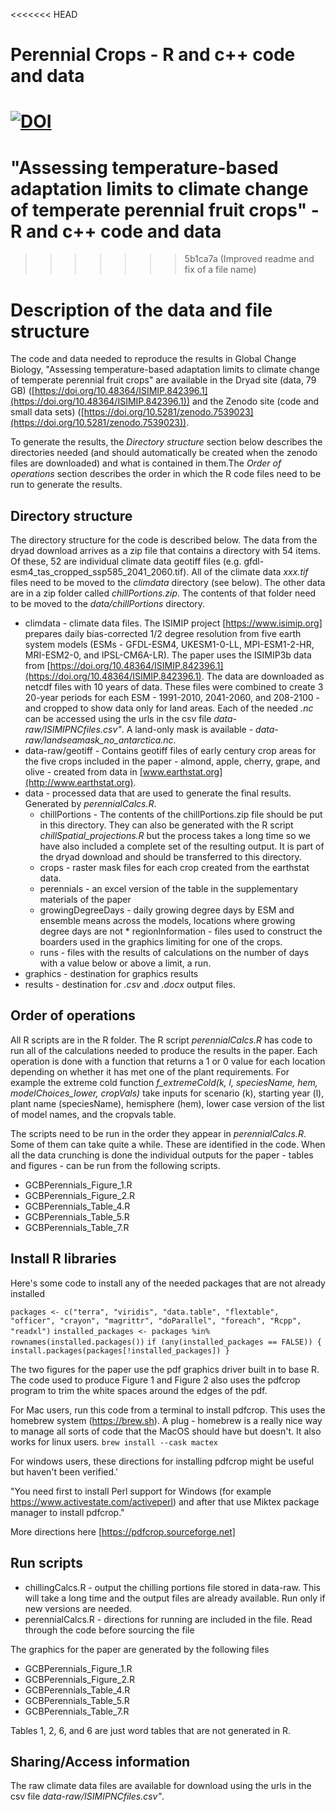 <<<<<<< HEAD
# Perennial Crops - R and c++ code and data
[![DOI](https://zenodo.org/badge/588235215.svg)](https://zenodo.org/badge/latestdoi/588235215)
=======
# "Assessing temperature-based adaptation limits to climate change of temperate perennial fruit crops" - R and c++ code and data
>>>>>>> 5b1ca7a (Improved readme and fix of a file name)

# Description of the data and file structure
The code and data needed to reproduce the results in Global Change Biology, "Assessing temperature-based adaptation limits to climate change of temperate perennial fruit crops" are available in the Dryad site (data, 79 GB) ([https://doi.org/10.48364/ISIMIP.842396.1](https://doi.org/10.48364/ISIMIP.842396.1)) and the Zenodo site (code and small data sets) ([https://doi.org/10.5281/zenodo.7539023](https://doi.org/10.5281/zenodo.7539023)).

To generate the results, the _Directory structure_ section below describes the directories needed (and should automatically be created when the zenodo files are downloaded) and what is contained in them.The _Order of operations_ section describes the order in which the R code files need to be run to generate the results.

## Directory structure

The directory structure for the code is described below. The data from the dryad download arrives as a zip file that contains a directory with 54 items. Of these, 52 are individual climate data geotiff files (e.g. gfdl-esm4_tas_cropped_ssp585_2041_2060.tif). All of the climate data _xxx.tif_ files need to be moved to the _climdata_ directory (see below). The other data are in a zip folder called _chillPortions.zip_. The contents of that folder need to be moved to the _data/chillPortions_ directory.

- climdata - climate data files. The ISIMIP project [https://www.isimip.org] prepares daily bias-corrected 1/2 degree resolution from five earth system models (ESMs - GFDL-ESM4, UKESM1-0-LL, MPI-ESM1-2-HR, MRI-ESM2-0, and IPSL-CM6A-LR). The paper uses the ISIMIP3b data from 
[https://doi.org/10.48364/ISIMIP.842396.1](https://doi.org/10.48364/ISIMIP.842396.1). The data are downloaded as netcdf files with 10 years of data. These files were combined to create 3 20-year periods for each ESM - 1991-2010, 2041-2060, and 208-2100 - and cropped to show data only for land areas. Each of the needed _.nc_ can be accessed using the urls in the csv file _data-raw/ISIMIPNCfiles.csv"_. A land-only mask is available - _data-raw/landseamask_no_antarctica.nc_.
- data-raw/geotiff - Contains geotiff files of early century crop areas for the five crops included in the paper - almond, apple, cherry, grape, and olive - created from data in [www.earthstat.org](http://www.earthstat.org). 
- data - processed data that are used to generate the final results. Generated by _perennialCalcs.R_.
  * chillPortions - The contents of the chillPortions.zip file should be put in this directory. They can also be generated with the R script _chillSpatial_projections.R_ but the process takes a long time so we have also included a complete set of the resulting output. It is part of the dryad download and should be transferred to this directory.
  * crops - raster mask files for each crop created from the earthstat data.
  * perennials - an excel version of the table in the supplementary materials of the paper
  * growingDegreeDays - daily growing degree days by ESM and ensemble means across the models, locations where growing degree days are not   * regionInformation - files used to construct the boarders used in the graphics
limiting for one of the crops.
   * runs - files with the results of calculations on the number of days with a value below or above a limit, a run.
- graphics - destination for graphics results
- results - destination for _.csv_ and _.docx_ output files.

## Order of operations

All R scripts are in the R folder. The R script _perennialCalcs.R_ has code to run all of the calculations needed to produce the results in the paper. Each operation is done with a function that returns a 1 or 0 value for each location depending on whether it has met one of the plant requirements. For example the extreme cold function _f_extremeCold(k, l, speciesName, hem, modelChoices_lower, cropVals)_ take inputs for scenario (k), starting year (l), plant name (speciesName), hemisphere (hem), lower case version of the list of model names, and the cropvals table. 

The scripts need to be run in the order they appear in _perennialCalcs.R_. Some of them can take quite a while. These are identified in the code. 
When all the data crunching is done the individual outputs for the paper - tables and figures - can be run from the following scripts.
- GCBPerennials_Figure_1.R
- GCBPerennials_Figure_2.R
- GCBPerennials_Table_4.R
- GCBPerennials_Table_5.R
- GCBPerennials_Table_7.R

## Install R libraries

Here's some code to install any of the needed packages that are not already installed

`packages <- c("terra", "viridis", "data.table", "flextable", "officer", "crayon", "magrittr", "doParallel", "foreach", "Rcpp", "readxl")`
`installed_packages <- packages %in% rownames(installed.packages())`
`if (any(installed_packages == FALSE)) {  install.packages(packages[!installed_packages]) }`

The two figures for the paper use the pdf graphics driver built in to base R. The code used to produce Figure 1 and Figure 2 also uses the pdfcrop program to trim the white spaces around the edges of the pdf. 

For Mac users, run this code from a terminal to install pdfcrop. This uses the homebrew system (https://brew.sh). A plug - homebrew is a really nice way to manage all sorts of code that the MacOS should have but doesn't. It also works for linux users.
`brew install --cask mactex`

For windows users, these directions for installing pdfcrop might be  useful but haven't been verified.'

"You need first to install Perl support for Windows (for example https://www.activestate.com/activeperl) and after that use Miktex package manager to install pdfcrop."

More directions here [https://pdfcrop.sourceforge.net]

## Run scripts

- chillingCalcs.R - output the chilling portions file stored in data-raw. This will take a long time and the output files are already available. Run only if new versions are needed.
- perennialCalcs.R  - directions for running are included in the file. Read through the code before sourcing the file

The graphics for the paper are generated by the following files

- GCBPerennials_Figure_1.R
- GCBPerennials_Figure_2.R
- GCBPerennials_Table_4.R
- GCBPerennials_Table_5.R
- GCBPerennials_Table_7.R

Tables 1, 2, 6, and 6 are just word tables that are not generated in R.

## Sharing/Access information
The raw climate data files are available for download using the urls in the csv file _data-raw/ISIMIPNCfiles.csv"_.

